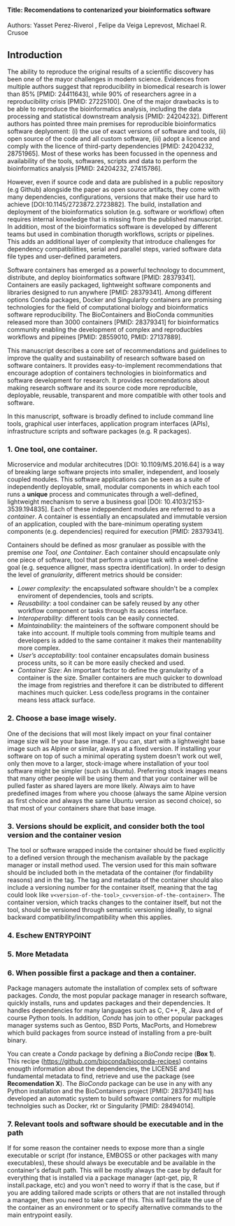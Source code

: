 #### Title:  Recomendations to contenarized your bioinformatics software


Authors: Yasset Perez-Riverol , Felipe da Veiga Leprevost, Michael R. Crusoe


## Introduction

The ability to reproduce the original results of a scientific discovery has been one of the mayor challenges
in modern science. Evidences from multiple authors suggest that reproducibility in biomedical research is lower than 85% [PMID: 24411643], while 90% of researchers agree in a reproducibility crisis [PMID: 27225100]. One of the major drawbacks is to be able to reproduce the bioinformatics analysis, including the data processing and statistical downstream analysis [PMID: 24204232]. Different authors has pointed three main premises for reproducible bioinformatics software deplyoment: (i) the use of exact versions of software and tools, (ii) open source of the code and all custom software, (iii) adopt a licence and comply with the licence of third-party dependencies [PMID: 24204232, 28751965]. Most of these works has been focussed in the openness and availability of the tools, softwares, scripts and data to perform the bioinformatics analysis [PMID: 24204232, 27415786].

However, even if source code and data are published in a public repository (e.g Github) alongside the paper as open source artifacts, they come with many dependencies, configurations, versions that make their use hard to achieve [DOI:10.1145/2723872.2723882]. The build, installation and deployment of the bioinformatics solution (e.g. software or workflow) often requires internal knowledge that is missing from the published manuscript. In addition, most of the bioinformatics software is developed by different teams but used in combination thorugth workflows, scripts or pipelines. This adds an additional layer of complexity that introduce challenges for dependency compatibilities, serial and parallel steps, varied software data file types and user-defined parameters.

Software containers has emerged as a powerful technology to documment, distribute, and deploy bioinformatics software [PMID: 28379341]. Containers are easily packaged, lightweight software components and libraries designed to run anywhere [PMID: 28379341]. Among different options Conda packages, Docker and Singularity containers are promising technologies for the field of computational biology and bioinformatics software reproducibility. The BioContainers and BioConda communities released more than 3000 containers [PMID: 28379341] for bioinformatics community enabling the development of complex and reproducbles workflows and pipeines [PMID: 28559010, PMID: 27137889].

This manuscript describes a core set of recommendations and guidelines to improve the quality and sustainability of research software based on software containers. It provides easy-to-implement recommendations that encourage adoption of containers technologies in bioinformatics and software development for research. It provides recomendations about making research software and its source code more reproducible, deployable, reusable, transparent and more compatible with other tools and software.

In this manuscript, software is broadly defined to include command line tools, graphical user interfaces, application program interfaces (APIs), infrastructure scripts and software packages (e.g. R packages).

### 1. One tool, one container.

Microservice and modular architecutres [DOI: 10.1109/MS.2016.64] is a way of breaking large software projects into smaller, independent, and loosely coupled modules. This software applications can be seen as a suite of independently deployable, small, modular components in which each tool runs a **unique** process and communicates through a well-defined, lightweight mechanism to serve a business goal [DOI: 10.4103/2153-3539.194835]. Each of these indeppendent modules are referred to as a _container_.  A container is essentially an encapsulated and immutable version of an application, coupled with the bare-minimum operating system components (e.g. dependencies) required for execution [PMID: 28379341].

Containers should be defined as mosr granulaer as possible with the premise _one Tool, one Container_. Each container should encapsulate only one piece of software, tool that perform a unique task with a weel-define goal (e.g. sequence alligner, mass spectra identification). In order to design the level of _granularity_, different metrics should be consider:

- _Lower complexity_: the encapsulated software shouldn't be a complex enviroment of dependencies, tools and scripts.
- _Reusability_: a tool condainer can be safely reused by any other workflow component or tasks through its access interface.
- _Interoperability_: different tools can be easily connected.
- _Maintainability_: the mainteiners of the software component should be take into account. If multiple tools comming from multiple teams and developers is added to the same container it makes their mantenability more complex.
- _User’s acceptability_:  tool container encapsulates domain business process units, so it can be more easily checked and used.
- _Container Size_: An important factor to define the granularity of a container is the size. Smaller containers are much quicker to download the image from registries and therefore it can be distributed to different machines much quicker. Less code/less programs in the container means less attack surface.

### 2. Choose a base image wisely.

One of the decisions that will most likely impact on your final container image size will be your base image. If you can, start with a lightweight base image such as Alpine or similar, always at a fixed version. If installing your software on top of such a minimal operating system doesn't work out well, only then move to a larger, stock-image where installation of your tool software might be simpler (such as Ubuntu). Preferring stock images means that many other people will be using them and that your container will be pulled faster as shared layers are more likely. Always aim to have predefined images from where you choose (always the same Alpine version as first choice and always the same Ubuntu version as second choice), so that most of your containers share that base image.

### 3. Versions should be explicit, and consider both the tool version and the container vesion

The tool or software wrapped inside the container should be fixed explicitly to a defined version through the mechanism available by the package manager or install method used. The version used for this main software should be included both in the metadata of the container (for findability reasons) and in the tag. The tag and metadata of the container should also include a versioning number for the container itself, meaning that the tag could look like `v<version-of-the-tool>_cv<version-of-the-container>`. The container version, which tracks changes to the container itself, but not the tool, should be versioned through semantic versioning ideally, to signal backward compatibility/incompatibility when this applies.

### 4. Eschew ENTRYPOINT

### 5. More Metadata

### 6. When possible first a package and then a container.

Package managers automate the installation of complex sets of software packages. _Conda_, the most popular package manager in research software, quickly installs, runs and updates packages and their dependencies. It handles dependencies for many languages such as C, C++, R, Java and of course Python tools. In addition, _Conda_ has join to other popular packages manager systems such as Gentoo, BSD Ports, MacPorts, and Homebrew which build packages from source instead of installing from a pre-built binary.

You can create a _Conda_ package by defining a _BioConda_ recipe (**Box 1**). This recipe (https://github.com/bioconda/bioconda-recipes) contains enougth information about the dependencies, the LICENSE and fundamental metadata to find, retrieve and use the package (see **Recomendation X**). The _BioConda_ package can be use in any with any Python installation and the BioContainers project [PMID: 28379341] has developed an automatic system to build software containers for multiple technolgies such as Docker, rkt or Singularity [PMID: 28494014].

### 7. Relevant tools and software should be executable and in the path

If for some reason the container needs to expose more than a single executable or script (for instance, EMBOSS or other packages with many executables), these should always be executable and be available in the container's default path. This will be mostly always the case by default for everything that is installed via a package manager (apt-get, pip, R install.package, etc) and you won't need to worry if that is the case, but if you are adding tailored made scripts or others that are not installed through a manager, then you need to take care of this. This will facilitate the use of the container as an environment or to specify alternative commands to the main entrypoint easily.
